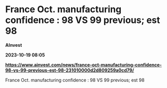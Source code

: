 # France Oct. manufacturing confidence : 98 VS 99 previous; est 98
**AInvest**

**2023-10-19 08:05**

**https://www.ainvest.com/news/france-oct-manufacturing-confidence-98-vs-99-previous-est-98-231010000d2d809259a0cd79/**

France Oct. manufacturing confidence : 98 VS 99 previous; est 98